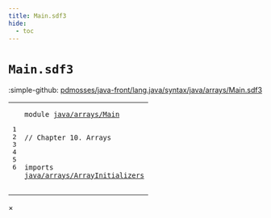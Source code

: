 ```yaml
---
title: Main.sdf3
hide:
  - toc
---
```


# `Main.sdf3`

:simple-github: [pdmosses/java-front/lang.java/syntax/java/arrays/Main.sdf3]

[pdmosses/java-front/lang.java/syntax/java/arrays/Main.sdf3]: https://github.com/pdmosses/java-front/blob/master/lang.java/syntax/java/arrays/Main.sdf3 "The source file on GitHub"

<div class="sdf3"><table class="highlighttable"><tbody><tr><td class="linenos"><div class="linenodiv"><pre><span></span>1
2
3
4
5
6
</pre></div></td>
<td class="code"><pre><code><span class="keyword">module</span> <a href="../../Main.sdf3/#java/arrays/Main_7_3" id="java/arrays/Main_1_8" title="Referenced at ../../Main.sdf3 line 7">java/arrays/Main</a>

<span class="layout">// Chapter 10. Arrays</span>

<span class="keyword">imports</span>
  <a href="../ArrayInitializers.sdf3/#java/arrays/ArrayInitializers_1_8" id="java/arrays/ArrayInitializers_6_3" title="Defined at ../ArrayInitializers.sdf3 line 1">java/arrays/ArrayInitializers</a>
</code></pre></td></tr></tbody></table></div>

<div id="modal">
  <div id="modal-content">
    <span id="modal-close">&times;</span>
    <h2 id="modal-h2"></h2>
    <p  id="modal-p"></p>
    <ul id="modal-ul"></ul>
  </div>
</div>

